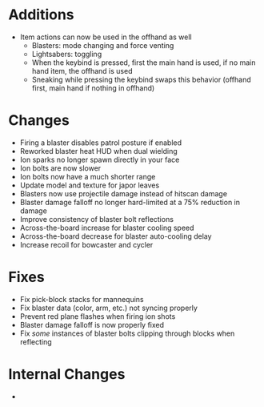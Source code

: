 # Additions

* Item actions can now be used in the offhand as well
  * Blasters: mode changing and force venting
  * Lightsabers: toggling
  * When the keybind is pressed, first the main hand is used, if no main hand item, the offhand is used
  * Sneaking while pressing the keybind swaps this behavior (offhand first, main hand if nothing in offhand)

# Changes

* Firing a blaster disables patrol posture if enabled
* Reworked blaster heat HUD when dual wielding
* Ion sparks no longer spawn directly in your face
* Ion bolts are now slower
* Ion bolts now have a much shorter range
* Update model and texture for japor leaves
* Blasters now use projectile damage instead of hitscan damage
* Blaster damage falloff no longer hard-limited at a 75% reduction in damage
* Improve consistency of blaster bolt reflections
* Across-the-board increase for blaster cooling speed
* Across-the-board decrease for blaster auto-cooling delay
* Increase recoil for bowcaster and cycler

# Fixes

* Fix pick-block stacks for mannequins
* Fix blaster data (color, arm, etc.) not syncing properly
* Prevent red plane flashes when firing ion shots
* Blaster damage falloff is now properly fixed
* Fix _some_ instances of blaster bolts clipping through blocks when reflecting

# Internal Changes

*
